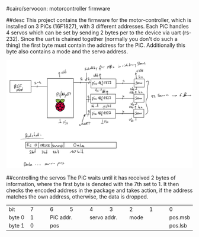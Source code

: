 #cairo/servocon: motorcontroller firmware

##desc
This project contains the firmware for the motor-controller, which is installed on 3 PiCs (16F1827), with 3 different addresses. Each PiC handles 4 servos which can be set by sending 2 bytes per to the device via uart (rs-232). Since the uart is chained together (normally you don't do such a thing) the first byte must contain the address for the PiC. Additionally this byte also contains a mode and the servo address.

<img src="img/elec-overview.png">

##controlling the servos
The PiC waits until it has received 2 bytes of information, where the first byte is denoted with the 7th set to 1. It then checks the encoded address in the package and takes action, if the address matches the own address, otherwise, the data is dropped.

<table>
  <tr>
    <td width="12.5%">bit</td>
    <td width="12.5%">7</td>
    <td width="12.5%">6</td>
    <td width="12.5%">5</td>
    <td width="12.5%">4</td>
    <td width="12.5%">3</td>
    <td width="12.5%">2</td>
    <td width="12.5%">1</td>
    <td width="12.5%">0</td>
  </tr>
  <tr>
    <td>byte 0</td>
    <td>1</td>
    <td colspan="2">PiC addr.</td>
    <td colspan="2">servo addr.</td>
    <td colspan="2">mode</td>
    <td>pos.msb</td>
  </tr>
  <tr>
    <td>byte 1</td>
    <td>0</td>
    <td colspan="6">pos</td>
    <td>pos.lsb</td>
  </tr>
</table>
